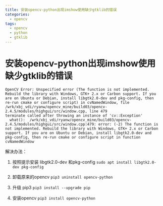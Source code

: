 ```yaml
---
title: 安装opencv-python出现imshow使用缺少gtklib的错误
categories:
  - opencv
tags:
  - opencv
  - python
  - gtklib
---
```


# 安装opencv-python出现imshow使用缺少gtklib的错误
```shell
OpenCV Error: Unspecified error (The function is not implemented. Rebuild the library with Windows, GTK+ 2.x or Carbon support. If you are on Ubuntu or Debian, install libgtk2.0-dev and pkg-config, then re-run cmake or configure script) in cvNamedWindow, file /wrk/xbj_vdi/ryanw/opencv_mine/build03/opencv-2.4.5/modules/highgui/src/window.cpp, line 479
terminate called after throwing an instance of 'cv::Exception'
  what():  /wrk/xbj_vdi/ryanw/opencv_mine/build03/opencv-2.4.5/modules/highgui/src/window.cpp:479: error: (-2) The function is not implemented. Rebuild the library with Windows, GTK+ 2.x or Carbon support. If you are on Ubuntu or Debian, install libgtk2.0-dev and pkg-config, then re-run cmake or configure script in function cvNamedWindow
```

解决办法：

1. 按照提示安装 libgtk2.0-dev 和pkg-config
`sudo apt install libgtk2.0-dev pkg-config`

2. 卸载原来的opencv
`pip3 uninstall opencv-python`

3. 升级 pip3
`pip3 install --upgrade pip`

4. 安装opencv
`pip3 install opencv-python`

